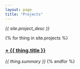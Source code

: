 ```yaml
---
layout: page
title: "Projects"
---
```


<i>{{ site.project_desc }}</i>

{% for thing in site.projects %}
  <h3><a href="{{ site.baseurl }}{{ thing.url }}">+ {{ thing.title }}</a></h3>
  <i>{{ thing.summary }}</i>
{% endfor %}
